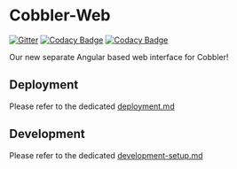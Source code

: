# Cobbler-Web

[![Gitter](https://badges.gitter.im/cobbler/community.svg)](https://gitter.im/cobbler/community?utm_source=badge&utm_medium=badge&utm_campaign=pr-badge)
[![Codacy Badge](https://app.codacy.com/project/badge/Grade/549ae9c2402c4003a267ba87b1cfe8d8)](https://app.codacy.com/gh/cobbler/cobbler-web/dashboard?utm_source=gh&utm_medium=referral&utm_content=&utm_campaign=Badge_grade)
[![Codacy Badge](https://app.codacy.com/project/badge/Coverage/549ae9c2402c4003a267ba87b1cfe8d8)](https://app.codacy.com/gh/cobbler/cobbler-web/dashboard?utm_source=gh&utm_medium=referral&utm_content=&utm_campaign=Badge_coverage)

Our new separate Angular based web interface for Cobbler!

## Deployment

Please refer to the dedicated [deployment.md](./docs-additonal/deployment.md)

## Development

Please refer to the dedicated [development-setup.md](./docs-additonal/development-setup.md)
